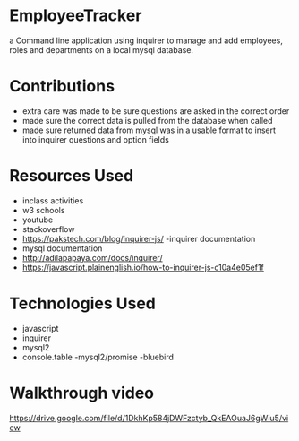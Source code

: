 # EmployeeTracker
a Command line application using inquirer to manage and add employees, roles and departments on a local mysql database.

# Contributions
- extra care was made to be sure questions are asked in the correct order 
- made sure the correct data is pulled from the database when called 
- made sure returned data from mysql was in a usable format to insert into inquirer questions and option fields

# Resources Used
- inclass activities 
- w3 schools 
- youtube
- stackoverflow 
- https://pakstech.com/blog/inquirer-js/ -inquirer documentation
-  mysql documentation
- http://adilapapaya.com/docs/inquirer/
- https://javascript.plainenglish.io/how-to-inquirer-js-c10a4e05ef1f

# Technologies Used
- javascript 
- inquirer 
- mysql2 
- console.table
-mysql2/promise
-bluebird

# Walkthrough video
https://drive.google.com/file/d/1DkhKp584jDWFzctyb_QkEAOuaJ6gWiu5/view
